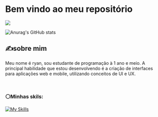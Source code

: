 # Bem vindo ao meu repositório


<div class="badges">
    <img src=/>
<!--     
[![linkedin](https://img.shields.io/badge/LinkedIn-0077B5?style=for-the-badge&logo=linkedin&logoColor=white
)](https://www.linkedin.com/in/ryan-novaes-847532272/)
[![figma](https://img.shields.io/badge/Figma-F24E1E?style=for-the-badge&logo=figma&logoColor=white
)](https://www.figma.com/file/Y0NvwSPBzHzXDQZAG8tCOA/BitTask?type=design&mode=design&t=EScguUdWHa2FgukO-0) -->

</div>

![Anurag's GitHub stats](https://github-readme-stats.vercel.app/api?username=ryanNS3&show_icons=true&bg_color=#)

<article aria-labelledby="title-about" >
    <div class="">
        <h2 id="title-abount">✍sobre mim</h2>
        <p>Meu nome é ryan, sou estudante de programação à 1 ano e meio. A principal habilidade que estou desenvolvendo é a criação de interfaces para aplicações web e mobile, utilizando conceitos de UI e UX. </p>
    </div>

</article><br/>



### ⚪Minhas skils:

[![My Skills](https://skillicons.dev/icons?i=html,css,javascript,react,java,nodejs)](https://skillicons.dev)





